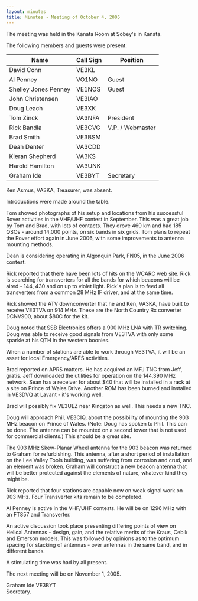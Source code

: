 ```yaml
---
layout: minutes
title: Minutes - Meeting of October 4, 2005
---
```

The meeting was held in the Kanata Room at Sobey's in Kanata.

The following members and guests were present:

| Name                   | Call Sign  | Position         |
|------------------------|------------|------------------|
| David Conn             | VE3KL      |                  |
| Al Penney              | VO1NO      | Guest            |
| Shelley Jones Penney   | VE1NOS     | Guest            |
| John Christensen       | VE3IAO     |                  |
| Doug Leach             | VE3XK      |                  |
| Tom Zinck              | VA3NFA     | President        |
| Rick Bandla            | VE3CVG     | V.P. / Webmaster |
| Brad Smith             | VE3BSM     |                  |
| Dean Denter            | VA3CDD     |                  |
| Kieran Shepherd        | VA3KS      |                  |
| Harold Hamilton        | VA3UNK     |                  |
| Graham Ide             | VE3BYT     | Secretary        |

Ken Asmus, VA3KA, Treasurer, was absent.

Introductions were made around the table.

Tom showed photographs of his setup and locations from his successful Rover activities in the VHF/UHF contest in September. This was a great job by Tom and Brad, with lots of contacts.  They drove 460 km and had 185 QSOs - around 14,000 points, on six bands in six grids.  Tom plans to repeat the Rover effort again in June 2006, with some improvements to antenna mounting methods.

Dean is considering operating in Algonquin Park, FN05, in the June 2006 contest.

Rick reported that there have been lots of hits on the WCARC web site.   Rick is searching for transverters for all the bands for which beacons will be aired - 144, 430 and on up to violet light.  Rick's plan is to feed all transverters from a common 28 MHz IF driver, and at the same time.

Rick showed the ATV downconverter that he and Ken, VA3KA, have built to receive VE3TVA on 914 MHz.  These are the North Country Rx converter DCNV900, about $80C for the kit.

Doug noted that SSB Electronics offers a 900 MHz LNA with TR switching.  Doug was able to receive good signals from VE3TVA with only some sparkle at his QTH in the western boonies.

When a number of stations are able to work through VE3TVA, it will be an asset for local Emergency/ARES activities.

Brad reported on APRS matters.  He has acquired an MFJ TNC from Jeff, gratis.  Jeff downloaded the utilities for operation on the 144.390 MHz network.  Sean has a receiver for about $40 that will be installed in a rack at a site on Prince of Wales Drive.  Another ROM has been burned and installed in VE3DVQ at Lavant - it's working well.

Brad will possibly fix VE3UEZ near Kingston as well.  This needs a new TNC.

Doug will approach Phil, VE3CIQ, about the possibility of mounting the 903 MHz beacon on Prince of Wales. (Note:  Doug has spoken to Phil.  This can be done.  The antenna can be mounted on a second tower that is not used for commercial clients.)  This should be a great site.

The 903 MHz Skew-Planar Wheel antenna for the 903 beacon was returned to Graham for refurbishing.  This antenna, after a short period of installation on the Lee Valley Tools building, was suffering from corrosion and crud, and an element was broken.  Graham will construct a new beacon antenna that will be better protected against the elements of nature, whatever kind they might be.

Rick reported that four stations are capable now on weak signal work on 903 MHz.  Four Transverter kits remain to be completed.

Al Penney is active in the VHF/UHF contests.  He will be on 1296 MHz with an FT857 and Transverter.

An active discussion took place presenting differing points of view on Helical Antennas - design, gain, and the relative merits of the Kraus, Cebik and Emerson models.  This was followed by opinions as to the optimum spacing for stacking of antennas - over antennas in the same band, and in different bands.

A stimulating time was had by all present.  

The next meeting will be on November 1, 2005.

Graham Ide VE3BYT  
Secretary.
